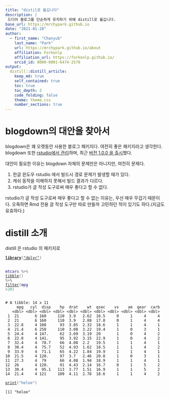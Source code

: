```yaml
---
title: "distil로 옮깁니다"
description: |
 드디어 블로그를 단순하게 유지하기 위해 distill로 옮깁니다.
base_url: https://mrchypark.github.io
date: "2021-01-28"
author:
  - first_name: "Chanyub"
    last_name: "Park"
    url: https://mrchypark.github.io/about
    affiliation: Forkonlp
    affiliation_url: https://forkonlp.github.io/
    orcid_id: 0000-0001-6474-2570
output:
  distill::distill_article:
    keep_md: true
    self_contained: true
    toc: true
    toc_depth: 2
    code_folding: false
    theme: theme.css
    number_sections: true
---
```




# blogdown의 대안을 찾아서

blogdown은 꽤 오랫동안 사용한 블로그 패키지다. 여전히 좋은 패키지라고 생각한다. blogdown 또한 [rstudio에서 관리](https://github.com/rstudio/blogdown)하며, 최근 [버전 1.0.0 을 출시](https://blog.rstudio.com/2021/01/18/blogdown-v1.0/)했다.

대안이 필요한 이유는 blogdown 자체의 문제만은 아니지만, 여전히 문제다.

1.  한글 윈도우 rstudio 에서 빌드시 경로 문제가 발생할 때가 있다.
2.  캐쉬 동작을 이해하지 못해서 빌드 결과가 다르다.
3.  rstudio가 글 작성 도구로써 매우 좋다고 할 수 없다.

rstudio가 글 작성 도구로써 매우 좋다고 할 수 없는 이유는, 우선 매우 무겁기 때문이다. 오죽하면 Rmd 전용 글 작성 도구만 따로 만들까 고민하던 적이 있기도 하다.(지금도 유효하다.)

# distill 소개

distill 은 rstudio 의 패키지로

<div class="layout-chunk" data-layout="l-body">
<div class="sourceCode"><pre class="sourceCode r"><code class="sourceCode r"><span class='kw'><a href='https://rdrr.io/r/base/library.html'>library</a></span><span class='op'>(</span><span class='st'><a href='https://dplyr.tidyverse.org'>"dplyr"</a></span><span class='op'>)</span>

<span class='va'>mtcars</span> <span class='op'>%&gt;%</span> 
  <span class='fu'><a href='https://tibble.tidyverse.org/reference/tibble.html'>tibble</a></span><span class='op'>(</span><span class='op'>)</span> <span class='op'>%&gt;%</span> 
  <span class='fu'><a href='https://dplyr.tidyverse.org/reference/filter.html'>filter</a></span><span class='op'>(</span><span class='va'>mpg</span> <span class='op'>&gt;</span><span class='fl'>20</span><span class='op'>)</span>
</code></pre></div>

```
# A tibble: 14 x 11
     mpg   cyl  disp    hp  drat    wt  qsec    vs    am  gear  carb
   <dbl> <dbl> <dbl> <dbl> <dbl> <dbl> <dbl> <dbl> <dbl> <dbl> <dbl>
 1  21       6 160     110  3.9   2.62  16.5     0     1     4     4
 2  21       6 160     110  3.9   2.88  17.0     0     1     4     4
 3  22.8     4 108      93  3.85  2.32  18.6     1     1     4     1
 4  21.4     6 258     110  3.08  3.22  19.4     1     0     3     1
 5  24.4     4 147.     62  3.69  3.19  20       1     0     4     2
 6  22.8     4 141.     95  3.92  3.15  22.9     1     0     4     2
 7  32.4     4  78.7    66  4.08  2.2   19.5     1     1     4     1
 8  30.4     4  75.7    52  4.93  1.62  18.5     1     1     4     2
 9  33.9     4  71.1    65  4.22  1.84  19.9     1     1     4     1
10  21.5     4 120.     97  3.7   2.46  20.0     1     0     3     1
11  27.3     4  79      66  4.08  1.94  18.9     1     1     4     1
12  26       4 120.     91  4.43  2.14  16.7     0     1     5     2
13  30.4     4  95.1   113  3.77  1.51  16.9     1     1     5     2
14  21.4     4 121     109  4.11  2.78  18.6     1     1     4     2
```

<div class="sourceCode"><pre class="sourceCode r"><code class="sourceCode r"><span class='fu'><a href='https://rdrr.io/r/base/print.html'>print</a></span><span class='op'>(</span><span class='st'>"heloe"</span><span class='op'>)</span>
</code></pre></div>

```
[1] "heloe"
```

</div>

```{.r .distill-force-highlighting-css}
```
